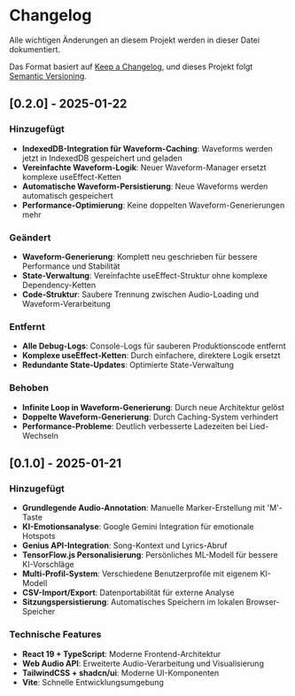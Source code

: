 # Changelog

Alle wichtigen Änderungen an diesem Projekt werden in dieser Datei dokumentiert.

Das Format basiert auf [Keep a Changelog](https://keepachangelog.com/de/1.0.0/),
und dieses Projekt folgt [Semantic Versioning](https://semver.org/spec/v2.0.0.html).

## [0.2.0] - 2025-01-22

### Hinzugefügt

- **IndexedDB-Integration für Waveform-Caching**: Waveforms werden jetzt in IndexedDB gespeichert und geladen
- **Vereinfachte Waveform-Logik**: Neuer Waveform-Manager ersetzt komplexe useEffect-Ketten
- **Automatische Waveform-Persistierung**: Neue Waveforms werden automatisch gespeichert
- **Performance-Optimierung**: Keine doppelten Waveform-Generierungen mehr

### Geändert

- **Waveform-Generierung**: Komplett neu geschrieben für bessere Performance und Stabilität
- **State-Verwaltung**: Vereinfachte useEffect-Struktur ohne komplexe Dependency-Ketten
- **Code-Struktur**: Saubere Trennung zwischen Audio-Loading und Waveform-Verarbeitung

### Entfernt

- **Alle Debug-Logs**: Console-Logs für sauberen Produktionscode entfernt
- **Komplexe useEffect-Ketten**: Durch einfachere, direktere Logik ersetzt
- **Redundante State-Updates**: Optimierte State-Verwaltung

### Behoben

- **Infinite Loop in Waveform-Generierung**: Durch neue Architektur gelöst
- **Doppelte Waveform-Generierung**: Durch Caching-System verhindert
- **Performance-Probleme**: Deutlich verbesserte Ladezeiten bei Lied-Wechseln

## [0.1.0] - 2025-01-21

### Hinzugefügt

- **Grundlegende Audio-Annotation**: Manuelle Marker-Erstellung mit 'M'-Taste
- **KI-Emotionsanalyse**: Google Gemini Integration für emotionale Hotspots
- **Genius API-Integration**: Song-Kontext und Lyrics-Abruf
- **TensorFlow.js Personalisierung**: Persönliches ML-Modell für bessere KI-Vorschläge
- **Multi-Profil-System**: Verschiedene Benutzerprofile mit eigenem KI-Modell
- **CSV-Import/Export**: Datenportabilität für externe Analyse
- **Sitzungspersistierung**: Automatisches Speichern im lokalen Browser-Speicher

### Technische Features

- **React 19 + TypeScript**: Moderne Frontend-Architektur
- **Web Audio API**: Erweiterte Audio-Verarbeitung und Visualisierung
- **TailwindCSS + shadcn/ui**: Moderne UI-Komponenten
- **Vite**: Schnelle Entwicklungsumgebung
